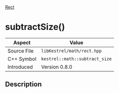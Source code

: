 [Rect](index)
# subtractSize()
| Aspect | Value |
| --- | --- |
| Source File | `libKestrel/math/rect.hpp` |
| C++ Symbol | `kestrel::math::subtract_size` |
| Introduced | Version 0.8.0 |
## Description

